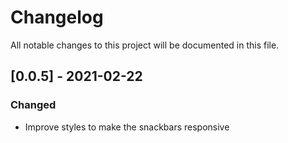 # Changelog
All notable changes to this project will be documented in this file.

## [0.0.5] - 2021-02-22
### Changed
- Improve styles to make the snackbars responsive
